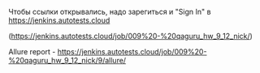 Чтобы ссылки открывались, надо зарегиться и "Sign In" в https://jenkins.autotests.cloud

(https://jenkins.autotests.cloud/job/009%20-%20qaguru_hw_9_12_nick/)

Allure report - https://jenkins.autotests.cloud/job/009%20-%20qaguru_hw_9_12_nick/9/allure/
